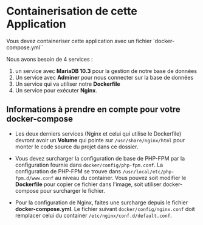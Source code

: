 # Containerisation de cette Application

Vous devez containeriser cette application avec un fichier `docker-compose.yml``

Nous avons besoin de 4 services :

 1. un service avec **MariaDB 10.3** pour la gestion de notre base de données
 2. Un service  avec **Adminer** pour nous connecter sur la base de données
 3. Un service qui va utiliser notre **Dockerfile**
 4. Un service pour exécuter **Nginx**.

## Informations à prendre en compte pour votre docker-compose

- Les deux derniers services (Nginx et celui qui utilise le Dockerfile) devront avoir un **Volume** qui pointe sur `/usr/share/nginx/html` pour monter le code source du projet dans ce dossier.

- Vous devez surcharger la configuration de base de PHP-FPM par la configuration fournie dans `docker/config/php-fpm.conf`. La configuration de PHP-FPM se trouve dans `/usr/local/etc/php-fpm.d/www.conf` au niveau du container. Vous pouvez soit modifier le **Dockerfile** pour copier ce fichier dans l'image, soit utiliser docker-compose pour surcharger le fichier.

- Pour la configuration de Nginx, faites une surcharge depuis le fichier **docker-compose.yml**. Le fichier suivant `docker/config/nginx.conf` doit remplacer celui du container `/etc/nginx/conf.d/default.conf`.
